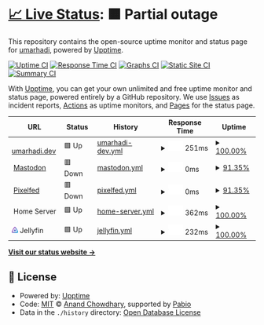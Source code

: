 # [📈 Live Status](https://status.umarhadi.dev): <!--live status--> **🟧 Partial outage**

This repository contains the open-source uptime monitor and status page for [umarhadi](https://umarhadi.dev), powered by [Upptime](https://github.com/upptime/upptime).

[![Uptime CI](https://github.com/umarhadi/upptime/workflows/Uptime%20CI/badge.svg)](https://github.com/umarhadi/upptime/actions?query=workflow%3A%22Uptime+CI%22)
[![Response Time CI](https://github.com/umarhadi/upptime/workflows/Response%20Time%20CI/badge.svg)](https://github.com/umarhadi/upptime/actions?query=workflow%3A%22Response+Time+CI%22)
[![Graphs CI](https://github.com/umarhadi/upptime/workflows/Graphs%20CI/badge.svg)](https://github.com/umarhadi/upptime/actions?query=workflow%3A%22Graphs+CI%22)
[![Static Site CI](https://github.com/umarhadi/upptime/workflows/Static%20Site%20CI/badge.svg)](https://github.com/umarhadi/upptime/actions?query=workflow%3A%22Static+Site+CI%22)
[![Summary CI](https://github.com/umarhadi/upptime/workflows/Summary%20CI/badge.svg)](https://github.com/umarhadi/upptime/actions?query=workflow%3A%22Summary+CI%22)

With [Upptime](https://upptime.js.org), you can get your own unlimited and free uptime monitor and status page, powered entirely by a GitHub repository. We use [Issues](https://github.com/umarhadi/upptime/issues) as incident reports, [Actions](https://github.com/umarhadi/upptime/actions) as uptime monitors, and [Pages](https://status.umarhadi.dev) for the status page.

<!--start: status pages-->
<!-- This summary is generated by Upptime (https://github.com/upptime/upptime) -->
<!-- Do not edit this manually, your changes will be overwritten -->
<!-- prettier-ignore -->
| URL | Status | History | Response Time | Uptime |
| --- | ------ | ------- | ------------- | ------ |
| <img alt="" src="https://icons.duckduckgo.com/ip3/umarhadi.dev.ico" height="13"> [umarhadi.dev](https://umarhadi.dev) | 🟩 Up | [umarhadi-dev.yml](https://github.com/umarhadi/upptime/commits/HEAD/history/umarhadi-dev.yml) | <details><summary><img alt="Response time graph" src="./graphs/umarhadi-dev/response-time-week.png" height="20"> 251ms</summary><br><a href="https://status.umarhadi.dev/history/umarhadi-dev"><img alt="Response time 341" src="https://img.shields.io/endpoint?url=https%3A%2F%2Fraw.githubusercontent.com%2Fumarhadi%2Fupptime%2FHEAD%2Fapi%2Fumarhadi-dev%2Fresponse-time.json"></a><br><a href="https://status.umarhadi.dev/history/umarhadi-dev"><img alt="24-hour response time 251" src="https://img.shields.io/endpoint?url=https%3A%2F%2Fraw.githubusercontent.com%2Fumarhadi%2Fupptime%2FHEAD%2Fapi%2Fumarhadi-dev%2Fresponse-time-day.json"></a><br><a href="https://status.umarhadi.dev/history/umarhadi-dev"><img alt="7-day response time 251" src="https://img.shields.io/endpoint?url=https%3A%2F%2Fraw.githubusercontent.com%2Fumarhadi%2Fupptime%2FHEAD%2Fapi%2Fumarhadi-dev%2Fresponse-time-week.json"></a><br><a href="https://status.umarhadi.dev/history/umarhadi-dev"><img alt="30-day response time 251" src="https://img.shields.io/endpoint?url=https%3A%2F%2Fraw.githubusercontent.com%2Fumarhadi%2Fupptime%2FHEAD%2Fapi%2Fumarhadi-dev%2Fresponse-time-month.json"></a><br><a href="https://status.umarhadi.dev/history/umarhadi-dev"><img alt="1-year response time 341" src="https://img.shields.io/endpoint?url=https%3A%2F%2Fraw.githubusercontent.com%2Fumarhadi%2Fupptime%2FHEAD%2Fapi%2Fumarhadi-dev%2Fresponse-time-year.json"></a></details> | <details><summary><a href="https://status.umarhadi.dev/history/umarhadi-dev">100.00%</a></summary><a href="https://status.umarhadi.dev/history/umarhadi-dev"><img alt="All-time uptime 100.00%" src="https://img.shields.io/endpoint?url=https%3A%2F%2Fraw.githubusercontent.com%2Fumarhadi%2Fupptime%2FHEAD%2Fapi%2Fumarhadi-dev%2Fuptime.json"></a><br><a href="https://status.umarhadi.dev/history/umarhadi-dev"><img alt="24-hour uptime 100.00%" src="https://img.shields.io/endpoint?url=https%3A%2F%2Fraw.githubusercontent.com%2Fumarhadi%2Fupptime%2FHEAD%2Fapi%2Fumarhadi-dev%2Fuptime-day.json"></a><br><a href="https://status.umarhadi.dev/history/umarhadi-dev"><img alt="7-day uptime 100.00%" src="https://img.shields.io/endpoint?url=https%3A%2F%2Fraw.githubusercontent.com%2Fumarhadi%2Fupptime%2FHEAD%2Fapi%2Fumarhadi-dev%2Fuptime-week.json"></a><br><a href="https://status.umarhadi.dev/history/umarhadi-dev"><img alt="30-day uptime 100.00%" src="https://img.shields.io/endpoint?url=https%3A%2F%2Fraw.githubusercontent.com%2Fumarhadi%2Fupptime%2FHEAD%2Fapi%2Fumarhadi-dev%2Fuptime-month.json"></a><br><a href="https://status.umarhadi.dev/history/umarhadi-dev"><img alt="1-year uptime 100.00%" src="https://img.shields.io/endpoint?url=https%3A%2F%2Fraw.githubusercontent.com%2Fumarhadi%2Fupptime%2FHEAD%2Fapi%2Fumarhadi-dev%2Fuptime-year.json"></a></details>
| <img alt="" src="https://icons.duckduckgo.com/ip3/kawakawa.fun.ico" height="13"> [Mastodon](https://kawakawa.fun) | 🟥 Down | [mastodon.yml](https://github.com/umarhadi/upptime/commits/HEAD/history/mastodon.yml) | <details><summary><img alt="Response time graph" src="./graphs/mastodon/response-time-week.png" height="20"> 0ms</summary><br><a href="https://status.umarhadi.dev/history/mastodon"><img alt="Response time 728" src="https://img.shields.io/endpoint?url=https%3A%2F%2Fraw.githubusercontent.com%2Fumarhadi%2Fupptime%2FHEAD%2Fapi%2Fmastodon%2Fresponse-time.json"></a><br><a href="https://status.umarhadi.dev/history/mastodon"><img alt="24-hour response time 0" src="https://img.shields.io/endpoint?url=https%3A%2F%2Fraw.githubusercontent.com%2Fumarhadi%2Fupptime%2FHEAD%2Fapi%2Fmastodon%2Fresponse-time-day.json"></a><br><a href="https://status.umarhadi.dev/history/mastodon"><img alt="7-day response time 0" src="https://img.shields.io/endpoint?url=https%3A%2F%2Fraw.githubusercontent.com%2Fumarhadi%2Fupptime%2FHEAD%2Fapi%2Fmastodon%2Fresponse-time-week.json"></a><br><a href="https://status.umarhadi.dev/history/mastodon"><img alt="30-day response time 0" src="https://img.shields.io/endpoint?url=https%3A%2F%2Fraw.githubusercontent.com%2Fumarhadi%2Fupptime%2FHEAD%2Fapi%2Fmastodon%2Fresponse-time-month.json"></a><br><a href="https://status.umarhadi.dev/history/mastodon"><img alt="1-year response time 728" src="https://img.shields.io/endpoint?url=https%3A%2F%2Fraw.githubusercontent.com%2Fumarhadi%2Fupptime%2FHEAD%2Fapi%2Fmastodon%2Fresponse-time-year.json"></a></details> | <details><summary><a href="https://status.umarhadi.dev/history/mastodon">91.35%</a></summary><a href="https://status.umarhadi.dev/history/mastodon"><img alt="All-time uptime 99.82%" src="https://img.shields.io/endpoint?url=https%3A%2F%2Fraw.githubusercontent.com%2Fumarhadi%2Fupptime%2FHEAD%2Fapi%2Fmastodon%2Fuptime.json"></a><br><a href="https://status.umarhadi.dev/history/mastodon"><img alt="24-hour uptime 39.48%" src="https://img.shields.io/endpoint?url=https%3A%2F%2Fraw.githubusercontent.com%2Fumarhadi%2Fupptime%2FHEAD%2Fapi%2Fmastodon%2Fuptime-day.json"></a><br><a href="https://status.umarhadi.dev/history/mastodon"><img alt="7-day uptime 91.35%" src="https://img.shields.io/endpoint?url=https%3A%2F%2Fraw.githubusercontent.com%2Fumarhadi%2Fupptime%2FHEAD%2Fapi%2Fmastodon%2Fuptime-week.json"></a><br><a href="https://status.umarhadi.dev/history/mastodon"><img alt="30-day uptime 98.01%" src="https://img.shields.io/endpoint?url=https%3A%2F%2Fraw.githubusercontent.com%2Fumarhadi%2Fupptime%2FHEAD%2Fapi%2Fmastodon%2Fuptime-month.json"></a><br><a href="https://status.umarhadi.dev/history/mastodon"><img alt="1-year uptime 99.82%" src="https://img.shields.io/endpoint?url=https%3A%2F%2Fraw.githubusercontent.com%2Fumarhadi%2Fupptime%2FHEAD%2Fapi%2Fmastodon%2Fuptime-year.json"></a></details>
| <img alt="" src="https://icons.duckduckgo.com/ip3/pixelfed.kawakawa.fun.ico" height="13"> [Pixelfed](https://pixelfed.kawakawa.fun) | 🟥 Down | [pixelfed.yml](https://github.com/umarhadi/upptime/commits/HEAD/history/pixelfed.yml) | <details><summary><img alt="Response time graph" src="./graphs/pixelfed/response-time-week.png" height="20"> 0ms</summary><br><a href="https://status.umarhadi.dev/history/pixelfed"><img alt="Response time 2596" src="https://img.shields.io/endpoint?url=https%3A%2F%2Fraw.githubusercontent.com%2Fumarhadi%2Fupptime%2FHEAD%2Fapi%2Fpixelfed%2Fresponse-time.json"></a><br><a href="https://status.umarhadi.dev/history/pixelfed"><img alt="24-hour response time 0" src="https://img.shields.io/endpoint?url=https%3A%2F%2Fraw.githubusercontent.com%2Fumarhadi%2Fupptime%2FHEAD%2Fapi%2Fpixelfed%2Fresponse-time-day.json"></a><br><a href="https://status.umarhadi.dev/history/pixelfed"><img alt="7-day response time 0" src="https://img.shields.io/endpoint?url=https%3A%2F%2Fraw.githubusercontent.com%2Fumarhadi%2Fupptime%2FHEAD%2Fapi%2Fpixelfed%2Fresponse-time-week.json"></a><br><a href="https://status.umarhadi.dev/history/pixelfed"><img alt="30-day response time 0" src="https://img.shields.io/endpoint?url=https%3A%2F%2Fraw.githubusercontent.com%2Fumarhadi%2Fupptime%2FHEAD%2Fapi%2Fpixelfed%2Fresponse-time-month.json"></a><br><a href="https://status.umarhadi.dev/history/pixelfed"><img alt="1-year response time 2596" src="https://img.shields.io/endpoint?url=https%3A%2F%2Fraw.githubusercontent.com%2Fumarhadi%2Fupptime%2FHEAD%2Fapi%2Fpixelfed%2Fresponse-time-year.json"></a></details> | <details><summary><a href="https://status.umarhadi.dev/history/pixelfed">91.35%</a></summary><a href="https://status.umarhadi.dev/history/pixelfed"><img alt="All-time uptime 99.82%" src="https://img.shields.io/endpoint?url=https%3A%2F%2Fraw.githubusercontent.com%2Fumarhadi%2Fupptime%2FHEAD%2Fapi%2Fpixelfed%2Fuptime.json"></a><br><a href="https://status.umarhadi.dev/history/pixelfed"><img alt="24-hour uptime 39.48%" src="https://img.shields.io/endpoint?url=https%3A%2F%2Fraw.githubusercontent.com%2Fumarhadi%2Fupptime%2FHEAD%2Fapi%2Fpixelfed%2Fuptime-day.json"></a><br><a href="https://status.umarhadi.dev/history/pixelfed"><img alt="7-day uptime 91.35%" src="https://img.shields.io/endpoint?url=https%3A%2F%2Fraw.githubusercontent.com%2Fumarhadi%2Fupptime%2FHEAD%2Fapi%2Fpixelfed%2Fuptime-week.json"></a><br><a href="https://status.umarhadi.dev/history/pixelfed"><img alt="30-day uptime 98.01%" src="https://img.shields.io/endpoint?url=https%3A%2F%2Fraw.githubusercontent.com%2Fumarhadi%2Fupptime%2FHEAD%2Fapi%2Fpixelfed%2Fuptime-month.json"></a><br><a href="https://status.umarhadi.dev/history/pixelfed"><img alt="1-year uptime 99.82%" src="https://img.shields.io/endpoint?url=https%3A%2F%2Fraw.githubusercontent.com%2Fumarhadi%2Fupptime%2FHEAD%2Fapi%2Fpixelfed%2Fuptime-year.json"></a></details>
| <img alt="" src="https://static.thenounproject.com/png/1306725-200.png" height="13"> Home Server | 🟩 Up | [home-server.yml](https://github.com/umarhadi/upptime/commits/HEAD/history/home-server.yml) | <details><summary><img alt="Response time graph" src="./graphs/home-server/response-time-week.png" height="20"> 362ms</summary><br><a href="https://status.umarhadi.dev/history/home-server"><img alt="Response time 305" src="https://img.shields.io/endpoint?url=https%3A%2F%2Fraw.githubusercontent.com%2Fumarhadi%2Fupptime%2FHEAD%2Fapi%2Fhome-server%2Fresponse-time.json"></a><br><a href="https://status.umarhadi.dev/history/home-server"><img alt="24-hour response time 362" src="https://img.shields.io/endpoint?url=https%3A%2F%2Fraw.githubusercontent.com%2Fumarhadi%2Fupptime%2FHEAD%2Fapi%2Fhome-server%2Fresponse-time-day.json"></a><br><a href="https://status.umarhadi.dev/history/home-server"><img alt="7-day response time 362" src="https://img.shields.io/endpoint?url=https%3A%2F%2Fraw.githubusercontent.com%2Fumarhadi%2Fupptime%2FHEAD%2Fapi%2Fhome-server%2Fresponse-time-week.json"></a><br><a href="https://status.umarhadi.dev/history/home-server"><img alt="30-day response time 362" src="https://img.shields.io/endpoint?url=https%3A%2F%2Fraw.githubusercontent.com%2Fumarhadi%2Fupptime%2FHEAD%2Fapi%2Fhome-server%2Fresponse-time-month.json"></a><br><a href="https://status.umarhadi.dev/history/home-server"><img alt="1-year response time 305" src="https://img.shields.io/endpoint?url=https%3A%2F%2Fraw.githubusercontent.com%2Fumarhadi%2Fupptime%2FHEAD%2Fapi%2Fhome-server%2Fresponse-time-year.json"></a></details> | <details><summary><a href="https://status.umarhadi.dev/history/home-server">100.00%</a></summary><a href="https://status.umarhadi.dev/history/home-server"><img alt="All-time uptime 99.99%" src="https://img.shields.io/endpoint?url=https%3A%2F%2Fraw.githubusercontent.com%2Fumarhadi%2Fupptime%2FHEAD%2Fapi%2Fhome-server%2Fuptime.json"></a><br><a href="https://status.umarhadi.dev/history/home-server"><img alt="24-hour uptime 100.00%" src="https://img.shields.io/endpoint?url=https%3A%2F%2Fraw.githubusercontent.com%2Fumarhadi%2Fupptime%2FHEAD%2Fapi%2Fhome-server%2Fuptime-day.json"></a><br><a href="https://status.umarhadi.dev/history/home-server"><img alt="7-day uptime 100.00%" src="https://img.shields.io/endpoint?url=https%3A%2F%2Fraw.githubusercontent.com%2Fumarhadi%2Fupptime%2FHEAD%2Fapi%2Fhome-server%2Fuptime-week.json"></a><br><a href="https://status.umarhadi.dev/history/home-server"><img alt="30-day uptime 100.00%" src="https://img.shields.io/endpoint?url=https%3A%2F%2Fraw.githubusercontent.com%2Fumarhadi%2Fupptime%2FHEAD%2Fapi%2Fhome-server%2Fuptime-month.json"></a><br><a href="https://status.umarhadi.dev/history/home-server"><img alt="1-year uptime 99.99%" src="https://img.shields.io/endpoint?url=https%3A%2F%2Fraw.githubusercontent.com%2Fumarhadi%2Fupptime%2FHEAD%2Fapi%2Fhome-server%2Fuptime-year.json"></a></details>
| <img alt="" src="https://github.com/walkxcode/dashboard-icons/raw/main/svg/jellyfin.svg" height="13"> Jellyfin | 🟩 Up | [jellyfin.yml](https://github.com/umarhadi/upptime/commits/HEAD/history/jellyfin.yml) | <details><summary><img alt="Response time graph" src="./graphs/jellyfin/response-time-week.png" height="20"> 232ms</summary><br><a href="https://status.umarhadi.dev/history/jellyfin"><img alt="Response time 579" src="https://img.shields.io/endpoint?url=https%3A%2F%2Fraw.githubusercontent.com%2Fumarhadi%2Fupptime%2FHEAD%2Fapi%2Fjellyfin%2Fresponse-time.json"></a><br><a href="https://status.umarhadi.dev/history/jellyfin"><img alt="24-hour response time 232" src="https://img.shields.io/endpoint?url=https%3A%2F%2Fraw.githubusercontent.com%2Fumarhadi%2Fupptime%2FHEAD%2Fapi%2Fjellyfin%2Fresponse-time-day.json"></a><br><a href="https://status.umarhadi.dev/history/jellyfin"><img alt="7-day response time 232" src="https://img.shields.io/endpoint?url=https%3A%2F%2Fraw.githubusercontent.com%2Fumarhadi%2Fupptime%2FHEAD%2Fapi%2Fjellyfin%2Fresponse-time-week.json"></a><br><a href="https://status.umarhadi.dev/history/jellyfin"><img alt="30-day response time 232" src="https://img.shields.io/endpoint?url=https%3A%2F%2Fraw.githubusercontent.com%2Fumarhadi%2Fupptime%2FHEAD%2Fapi%2Fjellyfin%2Fresponse-time-month.json"></a><br><a href="https://status.umarhadi.dev/history/jellyfin"><img alt="1-year response time 579" src="https://img.shields.io/endpoint?url=https%3A%2F%2Fraw.githubusercontent.com%2Fumarhadi%2Fupptime%2FHEAD%2Fapi%2Fjellyfin%2Fresponse-time-year.json"></a></details> | <details><summary><a href="https://status.umarhadi.dev/history/jellyfin">100.00%</a></summary><a href="https://status.umarhadi.dev/history/jellyfin"><img alt="All-time uptime 100.00%" src="https://img.shields.io/endpoint?url=https%3A%2F%2Fraw.githubusercontent.com%2Fumarhadi%2Fupptime%2FHEAD%2Fapi%2Fjellyfin%2Fuptime.json"></a><br><a href="https://status.umarhadi.dev/history/jellyfin"><img alt="24-hour uptime 100.00%" src="https://img.shields.io/endpoint?url=https%3A%2F%2Fraw.githubusercontent.com%2Fumarhadi%2Fupptime%2FHEAD%2Fapi%2Fjellyfin%2Fuptime-day.json"></a><br><a href="https://status.umarhadi.dev/history/jellyfin"><img alt="7-day uptime 100.00%" src="https://img.shields.io/endpoint?url=https%3A%2F%2Fraw.githubusercontent.com%2Fumarhadi%2Fupptime%2FHEAD%2Fapi%2Fjellyfin%2Fuptime-week.json"></a><br><a href="https://status.umarhadi.dev/history/jellyfin"><img alt="30-day uptime 100.00%" src="https://img.shields.io/endpoint?url=https%3A%2F%2Fraw.githubusercontent.com%2Fumarhadi%2Fupptime%2FHEAD%2Fapi%2Fjellyfin%2Fuptime-month.json"></a><br><a href="https://status.umarhadi.dev/history/jellyfin"><img alt="1-year uptime 100.00%" src="https://img.shields.io/endpoint?url=https%3A%2F%2Fraw.githubusercontent.com%2Fumarhadi%2Fupptime%2FHEAD%2Fapi%2Fjellyfin%2Fuptime-year.json"></a></details>

<!--end: status pages-->

[**Visit our status website →**](https://status.umarhadi.dev)

## 📄 License

- Powered by: [Upptime](https://github.com/upptime/upptime)
- Code: [MIT](./LICENSE) © [Anand Chowdhary](https://anandchowdhary.com), supported by [Pabio](https://pabio.com)
- Data in the `./history` directory: [Open Database License](https://opendatacommons.org/licenses/odbl/1-0/)
